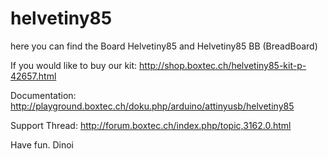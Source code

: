 # helvetiny85

here you can find the Board Helvetiny85 and Helvetiny85 BB (BreadBoard)

If you would like to buy our kit: http://shop.boxtec.ch/helvetiny85-kit-p-42657.html

Documentation: http://playground.boxtec.ch/doku.php/arduino/attinyusb/helvetiny85

Support Thread: http://forum.boxtec.ch/index.php/topic,3162.0.html

Have fun.
Dinoi
